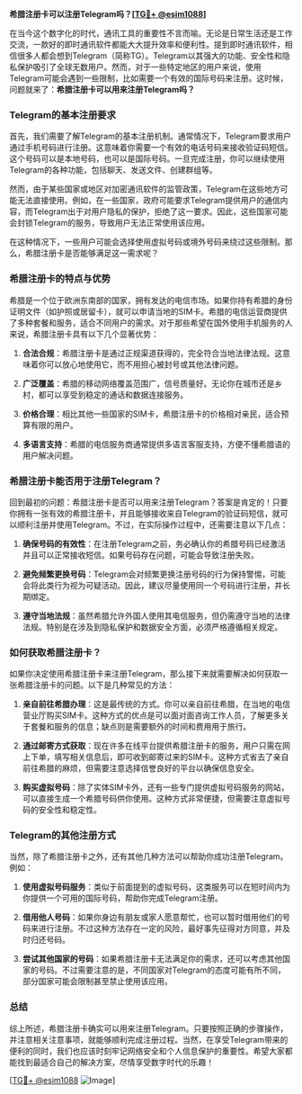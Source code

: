 **希腊注册卡可以注册Telegram吗？[[TG💪+ @esim1088](https://t.me/s/esim1088)]**

在当今这个数字化的时代，通讯工具的重要性不言而喻。无论是日常生活还是工作交流，一款好的即时通讯软件都能大大提升效率和便利性。提到即时通讯软件，相信很多人都会想到Telegram（简称TG）。Telegram以其强大的功能、安全性和隐私保护吸引了全球无数用户。然而，对于一些特定地区的用户来说，使用Telegram可能会遇到一些限制，比如需要一个有效的国际号码来注册。这时候，问题就来了：**希腊注册卡可以用来注册Telegram吗？**

### Telegram的基本注册要求

首先，我们需要了解Telegram的基本注册机制。通常情况下，Telegram要求用户通过手机号码进行注册。这意味着你需要一个有效的电话号码来接收验证码短信。这个号码可以是本地号码，也可以是国际号码。一旦完成注册，你可以继续使用Telegram的各种功能，包括聊天、发送文件、创建群组等。

然而，由于某些国家或地区对加密通讯软件的监管政策，Telegram在这些地方可能无法直接使用。例如，在一些国家，政府可能要求Telegram提供用户的通信内容，而Telegram出于对用户隐私的保护，拒绝了这一要求。因此，这些国家可能会封锁Telegram的服务，导致用户无法正常使用该应用。

在这种情况下，一些用户可能会选择使用虚拟号码或境外号码来绕过这些限制。那么，希腊注册卡是否能够满足这一需求呢？

### 希腊注册卡的特点与优势

希腊是一个位于欧洲东南部的国家，拥有发达的电信市场。如果你持有希腊的身份证明文件（如护照或居留卡），就可以申请当地的SIM卡。希腊的电信运营商提供了多种套餐和服务，适合不同用户的需求。对于那些希望在国外使用手机服务的人来说，希腊注册卡具有以下几个显著优势：

1. **合法合规**：希腊注册卡是通过正规渠道获得的，完全符合当地法律法规。这意味着你可以放心地使用它，而不用担心被封号或其他法律问题。
   
2. **广泛覆盖**：希腊的移动网络覆盖范围广，信号质量好。无论你在城市还是乡村，都可以享受到稳定的通话和数据连接服务。

3. **价格合理**：相比其他一些国家的SIM卡，希腊注册卡的价格相对亲民，适合预算有限的用户。

4. **多语言支持**：希腊的电信服务商通常提供多语言客服支持，方便不懂希腊语的用户解决问题。

### 希腊注册卡能否用于注册Telegram？

回到最初的问题：希腊注册卡是否可以用来注册Telegram？答案是肯定的！只要你拥有一张有效的希腊注册卡，并且能够接收来自Telegram的验证码短信，就可以顺利注册并使用Telegram。不过，在实际操作过程中，还需要注意以下几点：

1. **确保号码的有效性**：在注册Telegram之前，务必确认你的希腊号码已经激活并且可以正常接收短信。如果号码存在问题，可能会导致注册失败。

2. **避免频繁更换号码**：Telegram会对频繁更换注册号码的行为保持警惕，可能会将此类行为视为可疑活动。因此，建议尽量使用同一个号码进行注册，并长期绑定。

3. **遵守当地法规**：虽然希腊允许外国人使用其电信服务，但仍需遵守当地的法律法规。特别是在涉及到隐私保护和数据安全方面，必须严格遵循相关规定。

### 如何获取希腊注册卡？

如果你决定使用希腊注册卡来注册Telegram，那么接下来就需要解决如何获取一张希腊注册卡的问题。以下是几种常见的方法：

1. **亲自前往希腊办理**：这是最传统的方式。你可以亲自前往希腊，在当地的电信营业厅购买SIM卡。这种方式的优点是可以面对面咨询工作人员，了解更多关于套餐和服务的信息；缺点则是需要额外的时间和费用用于旅行。

2. **通过邮寄方式获取**：现在许多在线平台提供希腊注册卡的服务，用户只需在网上下单，填写相关信息后，即可收到邮寄过来的SIM卡。这种方式省去了亲自前往希腊的麻烦，但需要注意选择信誉良好的平台以确保信息安全。

3. **购买虚拟号码**：除了实体SIM卡外，还有一些专门提供虚拟号码服务的网站，可以直接生成一个希腊号码供你使用。这种方式非常便捷，但需要注意虚拟号码的安全性和稳定性。

### Telegram的其他注册方式

当然，除了希腊注册卡之外，还有其他几种方法可以帮助你成功注册Telegram。例如：

1. **使用虚拟号码服务**：类似于前面提到的虚拟号码，这类服务可以在短时间内为你提供一个可用的国际号码，帮助你完成Telegram注册。

2. **借用他人号码**：如果你身边有朋友或家人愿意帮忙，也可以暂时借用他们的号码来进行注册。不过这种方法存在一定的风险，最好事先征得对方同意，并及时归还号码。

3. **尝试其他国家的号码**：如果希腊注册卡无法满足你的需求，还可以考虑其他国家的号码。不过需要注意的是，不同国家对Telegram的态度可能有所不同，部分国家可能会限制甚至禁止使用该应用。

### 总结

综上所述，希腊注册卡确实可以用来注册Telegram。只要按照正确的步骤操作，并注意相关注意事项，就能够顺利完成注册过程。当然，在享受Telegram带来的便利的同时，我们也应该时刻牢记网络安全和个人信息保护的重要性。希望大家都能找到最适合自己的解决方案，尽情享受数字时代的乐趣！

[[TG💪+ @esim1088](https://t.me/s/esim1088) ![Image](https://i.postimg.cc/4NQfJmqS/Snipaste-2025-05-13-00-14-12.png)]